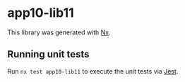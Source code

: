 # app10-lib11

This library was generated with [Nx](https://nx.dev).

## Running unit tests

Run `nx test app10-lib11` to execute the unit tests via [Jest](https://jestjs.io).
